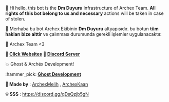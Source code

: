 :wave: Hi hello, this bot is the **Dm Duyuru** infrastructure of Archex Team. **All rights of this bot belong to us and necessary** actions will be taken in case of stolen.

:wave: Merhaba bu bot Archex Ekibinin **Dm Duyuru** altyapısıdır. bu botun **tüm hakları bize aittir** ve çalınması durumunda gerekli işlemler uygulanacaktır.

:wrench: Archex Team <3

**:mega: [Click Websites](http://www.archexlist.tk)**
**:mega: [Discord Server](https://discord.gg/qDsQzjb5gN)**

:boom: Ghost & Archéx Development!

:hammer_pick: [**Ghost Development**](https://discord.gg/KMJCshWX4D)

**:wrench: Made by** : [ArchexMelih](https://youtube.com/c/archexmelih) ,
         [ArchexKaan](https://www.youtube.com/c/Kaánxd)  
             
 **:bulb: SSS** : https://discord.gg/qDsQzjb5gN   
